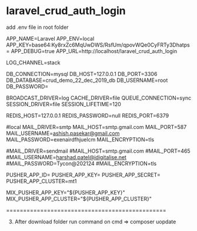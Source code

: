 # laravel_crud_auth_login
add .env file in root folder

APP_NAME=Laravel
APP_ENV=local
APP_KEY=base64:Ky8rxZc6MqUwDWS/RsfUm/qpovWQe0CyFRTy3Dhatps=
APP_DEBUG=true
APP_URL=http://localhost/laravel_crud_auth_login

LOG_CHANNEL=stack

DB_CONNECTION=mysql
DB_HOST=127.0.0.1
DB_PORT=3306
DB_DATABASE=crud_demo_22_dec_2019_db
DB_USERNAME=root
DB_PASSWORD=

BROADCAST_DRIVER=log
CACHE_DRIVER=file
QUEUE_CONNECTION=sync
SESSION_DRIVER=file
SESSION_LIFETIME=120

REDIS_HOST=127.0.0.1
REDIS_PASSWORD=null
REDIS_PORT=6379

#local
MAIL_DRIVER=smtp
MAIL_HOST=smtp.gmail.com
MAIL_PORT=587
MAIL_USERNAME=ashish.pasekar@gmail.com
MAIL_PASSWORD=exenairdfhjuelcm
MAIL_ENCRYPTION=tls

#MAIL_DRIVER=sendmail
#MAIL_HOST=smtp.gmail.com
#MAIL_PORT=465
#MAIL_USERNAME=harshad.patel@idigitalise.net
#MAIL_PASSWORD=Tycon@202124
#MAIL_ENCRYPTION=tls

PUSHER_APP_ID=
PUSHER_APP_KEY=
PUSHER_APP_SECRET=
PUSHER_APP_CLUSTER=mt1

MIX_PUSHER_APP_KEY="${PUSHER_APP_KEY}"
MIX_PUSHER_APP_CLUSTER="${PUSHER_APP_CLUSTER}"


===============================================

3. After download folder run command on cmd => composer uopdate
